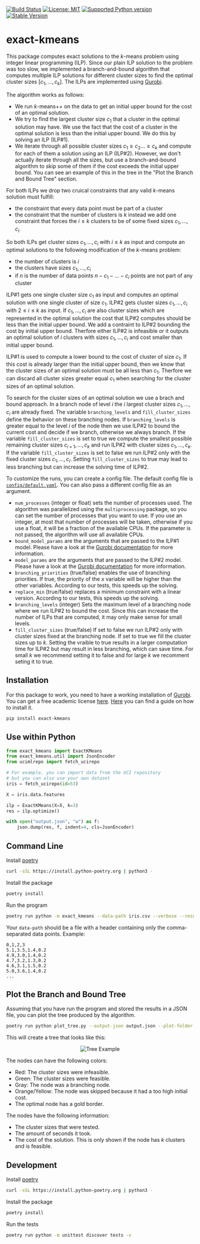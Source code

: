 [![Build Status](https://github.com/algo-hhu/exact-kmeans/actions/workflows/mypy-flake-test.yml/badge.svg)](https://github.com/algo-hhu/exact-kmeans/actions)
[![License: MIT](https://img.shields.io/badge/License-MIT-yellow.svg)](https://opensource.org/licenses/MIT)
[![Supported Python version](https://img.shields.io/badge/python-3.8+-blue.svg)](https://www.python.org/downloads/release/python-380/)
[![Stable Version](https://img.shields.io/pypi/v/exact-kmeans?label=stable)](https://pypi.org/project/exact-kmeans/)

# exact-kmeans

This package computes exact solutions to the $k$-means problem using integer linear programming (ILP).
Since our plain ILP solution to the problem was too slow, we implemented a branch-and-bound algorithm that computes multiple ILP solutions for different cluster sizes to find the optimal cluster sizes $[c_1, \ldots, c_k]$.
The ILPs are implemented using [Gurobi](https://www.gurobi.com/).

The algorithm works as follows:
- We run $k$-means++ on the data to get an initial upper bound for the cost of an optimal solution.
- We try to find the largest cluster size $c_1$ that a cluster in the optimal solution may have. We use the fact that the cost of a cluster in the optimal solution is less than the initial upper bound. We do this by solving an ILP (ILP#1).
- We iterate through all possible cluster sizes $c_1 \geq c_2 \ldots \geq c_k$ and compute for each of them a solution using an ILP (ILP#2). However, we don't actually iterate through all the sizes, but use a branch-and-bound algorithm to skip some of them if the cost exceeds the initial upper bound. You can see an example of this in the tree in the "Plot the Branch and Bound Tree" section.

For both ILPs we drop two cruical constraints that any valid $k$-means solution must fulfill:
- the constraint that every data point must be part of a cluster
- the constraint that the number of clusters is $k$
instead we add one constraint that forces the $i\leq k$ clusters to be of some fixed sizes $c_1,\ldots, c_{i}$.

So both ILPs get cluster sizes $c_1,\ldots, c_i$ with $i\leq k$ as input and compute an optimal solutions to the following modification of the $k$-means problem:
- the number of clusters is $i$
- the clusters have sizes $c_1,\ldots, c_i$
- if $n$ is the number of data points $n-c_1-\ldots -c_i$ points are not part of any cluster

ILP#1 gets one single cluster size $c_1$ as input and computes an optimal solution with one single cluster of size $c_1$.
ILP#2 gets cluster sizes $c_1,\ldots, c_i$ with $2\leq i\leq k$ as input. If $c_1,\ldots, c_i$ are also cluster sizes which are represented in the optimal solution the cost that ILP#2 computes should be less than the initial upper bound. We add a contraint to ILP#2 bounding the cost by initial upper bound. Therfore either ILP#2 is infeasible or it outputs an optimal solution of $i$ clusters with sizes $c_1,\ldots, c_i$ and cost smaller than initial upper bound.

ILP#1 is used to compute a lower bound to the cost of cluster of size $c_1$. If this cost is already larger than the initial upper bound, then we know that the cluster sizes of an optimal solution must be all less than $c_1$. Therfore we can discard all cluster sizes greater equal $c_1$ when searching for the cluster sizes of an optimal solution.

To search for the cluster sizes of an optimal solution we use a brach and bound approach. In a branch node of level $i$ the $i$ largest cluster sizes $c_1, \ldots, c_i$ are already fixed. The variable `branching_levels` and `fill_cluster_sizes` define the behavior on these branching nodes. If `branching_levels` is greater equal to the level $i$ of the node then we use ILP#2 to bound the current cost and decide if we branch, otherwise we always branch. If the variable `fill_cluster_sizes` is set to true we compute the smallest possible remaining cluster sizes $c_{i+1},\ldots, c_{k}$ and run ILP#2 with cluster sizes $c_1,\ldots, c_k$. If the variable `fill_cluster_sizes` is set to false we run ILP#2 only with the fixed cluster sizes $c_1,\ldots, c_i$. Setting `fill_cluster_sizes` to true may lead to less branching but can increase the solving time of ILP#2.

To customize the runs, you can create a config file. The default config file is [`config/default.yaml`](config/default.yaml). You can also pass a different config file as an argument.
- `num_processes` (integer or float) sets the number of processes used. The algorithm was parallelized using the `multiprocessing` package, so you can set the number of processes that you want to use. If you use an integer, at most that number of processes will be taken, otherwise if you use a float, it will be a fraction of the available CPUs. If the parameter is not passed, the algorithm will use all available CPUs.
- `bound_model_params` are the arguments that are passed to the ILP#1 model. Please have a look at the [Gurobi documentation](https://www.gurobi.com/documentation/9.1/refman/parameters.html) for more information.
- `model_params` are the arguments that are passed to the ILP#2 model. Please have a look at the [Gurobi documentation](https://www.gurobi.com/documentation/9.1/refman/parameters.html) for more information.
- `branching_priorities` (true/false) enables the use of branching priorities. If true, the priority of the $x$ variable will be higher than the other variables. According to our tests, this speeds up the solving.
- `replace_min` (true/false) replaces a minimum constraint with a linear version. According to our tests, this speeds up the solving.
- `branching_levels` (integer) Sets the maximum level of a branching node where we run ILP#2 to bound the cost. Since this can increase the number of ILPs that are computed, it may only make sense for small levels.
- `fill_cluster_sizes` (true/false) If set to false we run ILP#2  only with cluster sizes fixed at the branching node. If set to true we fill the cluster sizes up to $k$. Setting the vraible to true results in a larger computation time for ILP#2 but may result in less branching, which can save time. For small $k$ we recommend setting it to false and for large $k$ we recomment seting it to true.


## Installation

For this package to work, you need to have a working installation of [Gurobi](https://www.gurobi.com/). You can get a free academic license [here](https://www.gurobi.com/academia/academic-program-and-licenses/).
[Here](https://support.gurobi.com/hc/en-us/articles/4534161999889-How-do-I-install-Gurobi-Optimizer) you can find a guide on how to install it.

```bash
pip install exact-kmeans
```

## Use within Python

```python
from exact_kmeans import ExactKMeans
from exact_kmeans.util import JsonEncoder
from ucimlrepo import fetch_ucirepo

# For example, you can import data from the UCI repository
# but you can also use your own dataset
iris = fetch_ucirepo(id=53)

X = iris.data.features

ilp = ExactKMeans(X=X, k=3)
res = ilp.optimize()

with open("output.json", "w") as f:
    json.dump(res, f, indent=4, cls=JsonEncoder)
```

## Command Line

Install [poetry](https://python-poetry.org/docs/#installation)
```bash
curl -sSL https://install.python-poetry.org | python3 -
```

Install the package
```bash
poetry install
```

Run the program
```bash
poetry run python -m exact_kmeans --data-path iris.csv --verbose --results-path test/iris.json --k 3 --config-file config/default.yaml
```

Your `data-path` should be a file with a header containing only the comma-separated data points. Example:
```csv
0,1,2,3
5.1,3.5,1.4,0.2
4.9,3.0,1.4,0.2
4.7,3.2,1.3,0.2
4.6,3.1,1.5,0.2
5.0,3.6,1.4,0.2
...
```

## Plot the Branch and Bound Tree

Assuming that you have run the program and stored the results in a JSON file, you can plot the tree produced by the algorithm.

```bash
poetry run python plot_tree.py --output-json output.json --plot-folder plots
```

This will create a tree that looks like this:
<p align="center">
  <img src="https://raw.githubusercontent.com/algo-hhu/exact-kmeans/main/images/tree.png" alt="Tree Example"/>
</p>

The nodes can have the following colors:
- Red: The cluster sizes were infeasible.
- Green: The cluster sizes were feasible.
- Gray: The node was a branching node.
- Orange/Yellow: The node was skipped because it had a too high initial cost.
- The optimal node has a gold border.

The nodes have the following information:
- The cluster sizes that were tested.
- The amount of seconds it took.
- The cost of the solution. This is only shown if the node has $k$ clusters and is feasible.

## Development

Install [poetry](https://python-poetry.org/docs/#installation)
```bash
curl -sSL https://install.python-poetry.org | python3 -
```

Install the package
```bash
poetry install
```

Run the tests
```bash
poetry run python -m unittest discover tests -v
```

<!--
## Citation

If you use this code, please cite [the following paper]():

```
```
-->
